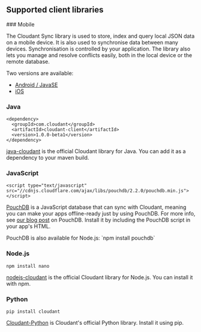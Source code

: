 ## Supported client libraries
<div id="supported"></div>
### Mobile

The Cloudant Sync library is used to store, index and query local JSON data on a mobile device.
It is also used to synchronise data between many devices.
Synchronisation is controlled by your application.
The library also lets you manage and resolve conflicts easily,
both in the local device or the remote database.

Two versions are available:

- <a href="https://github.com/cloudant/sync-android" target="_blank">Android / JavaSE</a>
- <a href="https://github.com/cloudant/CDTDatastore" target="_blank">iOS</a>

### Java

```
<dependency>
  <groupId>com.cloudant</groupId>
  <artifactId>cloudant-client</artifactId> 
  <version>1.0.0-beta1</version>
</dependency>
```

[java-cloudant](https://github.com/cloudant/java-cloudant) is the official Cloudant library for Java. You can add it as a dependency to your maven build.

### JavaScript

```
<script type="text/javascript" src="//cdnjs.cloudflare.com/ajax/libs/pouchdb/2.2.0/pouchdb.min.js"></script>
```

[PouchDB](http://pouchdb.com/) is a JavaScript database that can sync with Cloudant, meaning you can make your apps offline-ready just by using PouchDB. For more info, see [our blog post](https://cloudant.com/blog/pouchdb) on PouchDB.
Install it by including the PouchDB script in your app's HTML.

<aside class="notice">PouchDB is also available for Node.js: `npm install pouchdb`</aside>

### Node.js

```
npm install nano
```

[nodejs-cloudant](https://github.com/cloudant/nodejs-cloudant) is the official Cloudant library for Node.js. You can install it with npm.

### Python

```
pip install cloudant
```

[Cloudant-Python](https://github.com/cloudant-labs/cloudant-python) is Cloudant's official Python library. Install it using pip.
